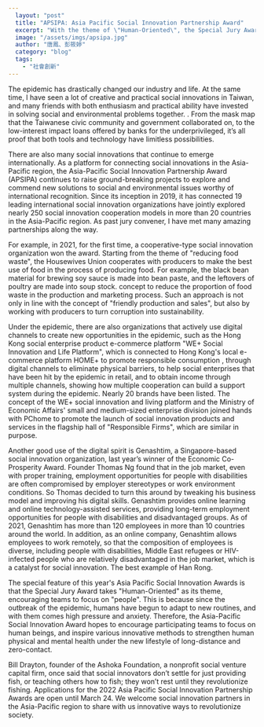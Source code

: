 ```yaml
---
  layout: "post"
  title: "APSIPA: Asia Pacific Social Innovation Partnership Award"
  excerpt: "With the theme of \"Human-Oriented\", the Special Jury Award encourages the team to put the focus back on \"people\"."
  image: "/assets/imgs/apsipa.jpg"
  author: "唐鳳、彭筱婷"
  category: "blog"
  tags: 
    - "社會創新"
---
```



The epidemic has drastically changed our industry and life. At the same time, I have seen a lot of creative and practical social innovations in Taiwan, and many friends with both enthusiasm and practical ability have invested in solving social and environmental problems together. . From the mask map that the Taiwanese civic community and government collaborated on, to the low-interest impact loans offered by banks for the underprivileged, it’s all proof that both tools and technology have limitless possibilities. 

There are also many social innovations that continue to emerge internationally. As a platform for connecting social innovations in the Asia-Pacific region, the Asia-Pacific Social Innovation Partnership Award (APSIPA) continues to raise ground-breaking projects to explore and commend new solutions to social and environmental issues worthy of international recognition. Since its inception in 2019, it has connected 19 leading international social innovation organizations have jointly explored nearly 250 social innovation cooperation models in more than 20 countries in the Asia-Pacific region. As past jury convener, I have met many amazing partnerships along the way. 

For example, in 2021, for the first time, a cooperative-type social innovation organization won the award. Starting from the theme of "reducing food waste", the Housewives Union cooperates with producers to make the best use of food in the process of producing food. For example, the black bean material for brewing soy sauce is made into bean paste, and the leftovers of poultry are made into soup stock. concept to reduce the proportion of food waste in the production and marketing process. Such an approach is not only in line with the concept of "friendly production and sales", but also by working with producers to turn corruption into sustainability. 

Under the epidemic, there are also organizations that actively use digital channels to create new opportunities in the epidemic, such as the Hong Kong social enterprise product e-commerce platform "WE+ Social Innovation and Life Platform", which is connected to Hong Kong's local e-commerce platform HOME+ to promote responsible consumption , through digital channels to eliminate physical barriers, to help social enterprises that have been hit by the epidemic in retail, and to obtain income through multiple channels, showing how multiple cooperation can build a support system during the epidemic. Nearly 20 brands have been listed. The concept of the WE+ social innovation and living platform and the Ministry of Economic Affairs' small and medium-sized enterprise division joined hands with PChome to promote the launch of social innovation products and services in the flagship hall of "Responsible Firms", which are similar in purpose. 

Another good use of the digital spirit is Genashtim, a Singapore-based social innovation organization, last year’s winner of the Economic Co-Prosperity Award. Founder Thomas Ng found that in the job market, even with proper training, employment opportunities for people with disabilities are often compromised by employer stereotypes or work environment conditions. So Thomas decided to turn this around by tweaking his business model and improving his digital skills. Genashtim provides online learning and online technology-assisted services, providing long-term employment opportunities for people with disabilities and disadvantaged groups. As of 2021, Genashtim has more than 120 employees in more than 10 countries around the world. In addition, as an online company, Genashtim allows employees to work remotely, so that the composition of employees is diverse, including people with disabilities, Middle East refugees or HIV-infected people who are relatively disadvantaged in the job market, which is a catalyst for social innovation. The best example of Han Rong. 

 The special feature of this year's Asia Pacific Social Innovation Awards is that the Special Jury Award takes "Human-Oriented" as its theme, encouraging teams to focus on "people". This is because since the outbreak of the epidemic, humans have begun to adapt to new routines, and with them comes high pressure and anxiety. Therefore, the Asia-Pacific Social Innovation Award hopes to encourage participating teams to focus on human beings, and inspire various innovative methods to strengthen human physical and mental health under the new lifestyle of long-distance and zero-contact. 

Bill Drayton, founder of the Ashoka Foundation, a nonprofit social venture capital firm, once said that social innovators don’t settle for just providing fish, or teaching others how to fish; they won’t rest until they revolutionize fishing. Applications for the 2022 Asia Pacific Social Innovation Partnership Awards are open until March 24. We welcome social innovation partners in the Asia-Pacific region to share with us innovative ways to revolutionize society. 
